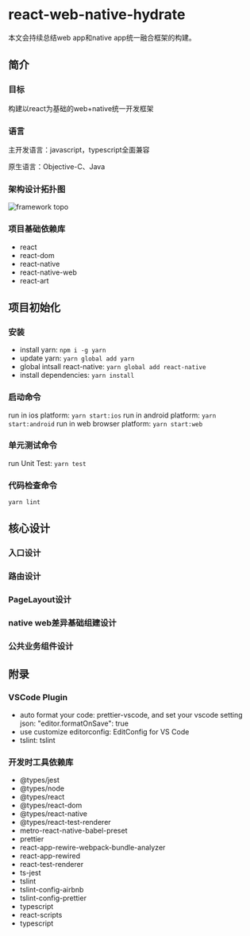 # react-web-native-hydrate

本文会持续总结web app和native app统一融合框架的构建。

## 简介
### 目标
构建以react为基础的web+native统一开发框架



### 语言
主开发语言：javascript，typescript全面兼容

原生语言：Objective-C、Java



### 架构设计拓扑图
![framework topo]("https://github.com/TinyDurk/react-web-native-hydrate/blob/master/topoImgs/framework-topo.png")


### 项目基础依赖库
- react
- react-dom
- react-native
- react-native-web
- react-art


## 项目初始化
### 安装
- install yarn: ```npm i -g yarn```
- update yarn: ```yarn global add yarn```
- global intsall react-native: ```yarn global add react-native```
- install dependencies: ```yarn install```


### 启动命令
run in ios platform: ```yarn start:ios```
run in android platform: ```yarn start:android```
run in web browser platform: ```yarn start:web```


### 单元测试命令
run Unit Test: ```yarn test```


### 代码检查命令
```yarn lint```


## 核心设计
### 入口设计


### 路由设计


### PageLayout设计


### native web差异基础组建设计


### 公共业务组件设计


## 附录
### VSCode Plugin
- auto format your code: prettier-vscode, and set your vscode setting json: &quot;editor.formatOnSave&quot;: true
- use customize editorconfig: EditConfig for VS Code
- tslint: tslint


### 开发时工具依赖库
- @types/jest
- @types/node
- @types/react
- @types/react-dom
- @types/react-native
- @types/react-test-renderer
- metro-react-native-babel-preset
- prettier
- react-app-rewire-webpack-bundle-analyzer
- react-app-rewired
- react-test-renderer
- ts-jest
- tslint
- tslint-config-airbnb
- tslint-config-prettier
- typescript
- react-scripts
- typescript
